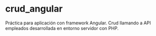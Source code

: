 # crud_angular
Práctica para aplicación con framework Angular.
Crud llamando a API empleados desarrollada en entorno servidor con PHP.

